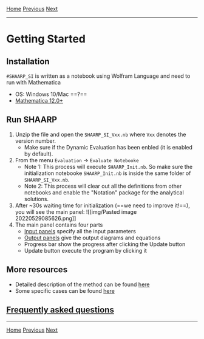 [Home](index) 
[Previous](index)
[Next](input.md)
___

# Getting Started
## Installation 
`#SHAARP_SI` is written as a notebook using Wolfram Language and need to run with Mathematica 
- OS: Windows 10/Mac ==?== 
- [Mathematica 12.0+](https://user.wolfram.com/portal/myProducts.html) 

## Run SHAARP
1. Unzip the file and open the `SHAARP_SI_Vxx.nb` where `Vxx` denotes the version number. 
	- Make sure if the Dynamic Evaluation has been enbled (it is enabled by default). 
2. From the menu `Evaluation` -> `Evaluate Notebooke` 
	- Note 1: This process will execute `SHAARP_Init.nb`. So make sure the initialization notebooke `SHAARP_Init.nb` is inside the same folder of `SHAARP_SI_Vxx.nb`. 
	- Note 2: This process will clear out all the definitions from other notebooks and enable the "Notation" package for the analytical solutions.
3. After ~30s waiting time for initialization (==we need to improve it!==), you will see the main panel: 
   ![[img/Pasted image 20220529085626.png]]
4. The main panel contains four parts
	- [Input panels](input.md) specify all the input parameters 
	- [Output panels](output.md) give the output diagrams and equations 
	- Progress bar show the progress after clicking the Update button 
	- Update button execute the program by clicking it  

## More resources 
- Detailed description of the method can be found [here](methods.md)  
- Some specific cases can be found [here](examples.md)  


## [Frequently asked questions](FAQ.md) 

___ 
[Home](index) 
[Previous](index)
[Next](input.md)